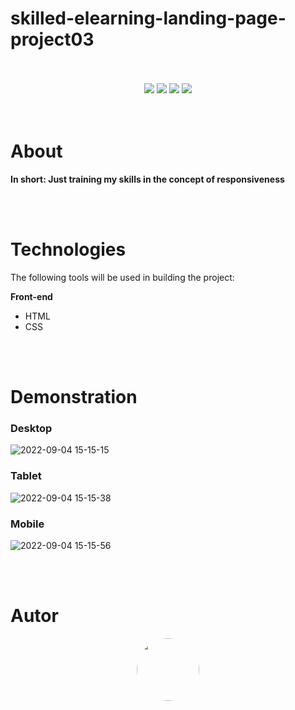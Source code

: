 #  skilled-elearning-landing-page-project03

<br/>
<br/>
<div display="inline" align="center">
<img src="https://img.shields.io/static/v1?label=Version&message=1.0&color=7159c1&style=for-the-badge&logo=ghost"/>
<img src="https://img.shields.io/static/v1?label=Progress&message=100%&color=7159c1&style=for-the-badge&logo=ghost"/>
<img src="https://img.shields.io/static/v1?label=Contribution&message=Close&color=7159c1&style=for-the-badge&logo=ghost"/>
<img src="https://img.shields.io/static/v1?label= Project Stats &message=All right&color=00FF55&style=for-the-badge&logo=ghost"/>
</div>

<br/>
<br/>


# About


**In short: Just training my skills in the concept of responsiveness**

<br/>
<br/>

# Technologies

The following tools will be used in building the project:
  
**Front-end**

  * HTML
  * CSS
  
<br/>
<br/>

# Demonstration

### Desktop
![2022-09-04 15-15-15](https://user-images.githubusercontent.com/45051690/188327928-0faa3389-8d3b-4cad-bd3d-047e85b9cd81.gif)

### Tablet
![2022-09-04 15-15-38](https://user-images.githubusercontent.com/45051690/188327932-f29014db-8aac-4e91-909b-ceb86a41898f.gif)

### Mobile
![2022-09-04 15-15-56](https://user-images.githubusercontent.com/45051690/188327931-89215733-d407-4218-bcfc-b4f0edd74add.gif)


 <br/>
 <br/>
   
# Autor
<div align="center">
<img style="border-radius: 50%;" src="https://avatars3.githubusercontent.com/u/45051690?s=400&u=14f759fe2e853f462a6a59a8feabf334dec81aee&v=4" width="100px" alt=""/>
    




